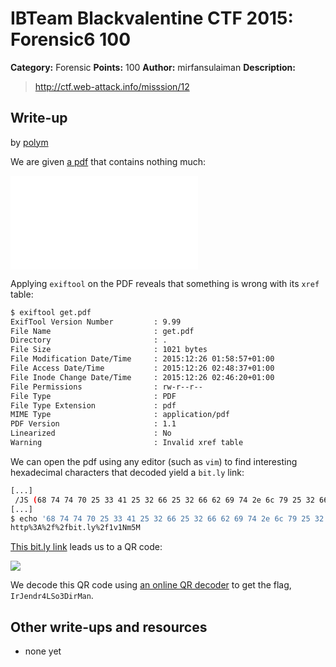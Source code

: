 # IBTeam Blackvalentine CTF 2015: Forensic6 100

**Category:** Forensic
**Points:** 100
**Author:** mirfansulaiman
**Description:** 

> http://ctf.web-attack.info/misssion/12

## Write-up

by [polym](https://github.com/abpolym)

We are given [a pdf](./get.pdf) that contains nothing much:

![](./get.pdf)

Applying `exiftool` on the PDF reveals that something is wrong with its `xref` table:

```bash
$ exiftool get.pdf 
ExifTool Version Number         : 9.99
File Name                       : get.pdf
Directory                       : .
File Size                       : 1021 bytes
File Modification Date/Time     : 2015:12:26 01:58:57+01:00
File Access Date/Time           : 2015:12:26 02:48:37+01:00
File Inode Change Date/Time     : 2015:12:26 02:46:20+01:00
File Permissions                : rw-r--r--
File Type                       : PDF
File Type Extension             : pdf
MIME Type                       : application/pdf
PDF Version                     : 1.1
Linearized                      : No
Warning                         : Invalid xref table
```

We can open the pdf using any editor (such as `vim`) to find interesting hexadecimal characters that decoded yield a `bit.ly` link:

```bash
[...]
 /JS (68 74 74 70 25 33 41 25 32 66 25 32 66 62 69 74 2e 6c 79 25 32 66 31 76 31 4e 6d 35 4d)
[...]
$ echo '68 74 74 70 25 33 41 25 32 66 25 32 66 62 69 74 2e 6c 79 25 32 66 31 76 31 4e 6d 35 4d' | xxd -r -p  && echo
http%3A%2f%2fbit.ly%2f1v1Nm5M
```

[This bit.ly link](http://bit.ly/1v1Nm5M) leads us to a QR code:

![](2djtr89.jpg)

We decode this QR code using [an online QR decoder](https://zxing.org/w/decode.jspx) to get the flag, `IrJendr4LSo3DirMan`.

## Other write-ups and resources

* none yet
